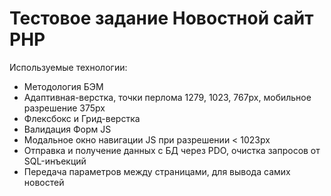 # Тестовое задание Новостной сайт PHP

Используемые технологии:

* Методология БЭМ
* Адаптивная-верстка, точки перлома 1279, 1023, 767px, мобильное разрешение 375px
* Флексбокс и Грид-верстка
* Валидация Форм JS
* Модальное окно навигации JS при разрешении < 1023px
* Отправка и получение данных с БД через PDO, очистка запросов от SQL-инъекций
* Передача параметров между страницами, для вывода самих новостей
